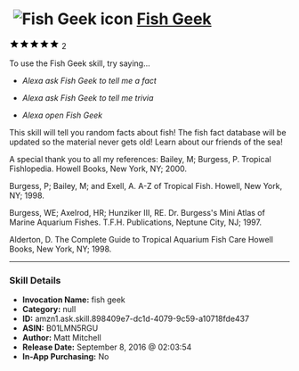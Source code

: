 # &nbsp;<img src="skill_icon" alt="Fish Geek icon" width="36"> [Fish Geek](http://alexa.amazon.com/#skills/amzn1.ask.skill.898409e7-dc1d-4079-9c59-a10718fde437)
![5 stars](../../images/ic_star_black_18dp_1x.png)![5 stars](../../images/ic_star_black_18dp_1x.png)![5 stars](../../images/ic_star_black_18dp_1x.png)![5 stars](../../images/ic_star_black_18dp_1x.png)![5 stars](../../images/ic_star_black_18dp_1x.png) 2

To use the Fish Geek skill, try saying...

* *Alexa ask Fish Geek to tell me a fact*

* *Alexa ask Fish Geek to tell me trivia*

* *Alexa open Fish Geek*

This skill will tell you random facts about fish!  The fish fact database will be updated so the material never gets old!  Learn about our friends of the sea!

A special thank you to all my references:
Bailey, M; Burgess, P. Tropical Fishlopedia. Howell Books, New York, NY; 2000.

Burgess, P; Bailey, M; and Exell, A. A-Z of Tropical Fish. Howell, New York, NY; 1998.

Burgess, WE; Axelrod, HR; Hunziker III, RE. Dr. Burgess's Mini Atlas of Marine Aquarium Fishes. T.F.H. Publications, Neptune City, NJ; 1997.

Alderton, D. The Complete Guide to Tropical Aquarium Fish Care Howell Books, New York, NY; 1998.

***

### Skill Details

* **Invocation Name:** fish geek
* **Category:** null
* **ID:** amzn1.ask.skill.898409e7-dc1d-4079-9c59-a10718fde437
* **ASIN:** B01LMN5RGU
* **Author:** Matt Mitchell
* **Release Date:** September 8, 2016 @ 02:03:54
* **In-App Purchasing:** No

